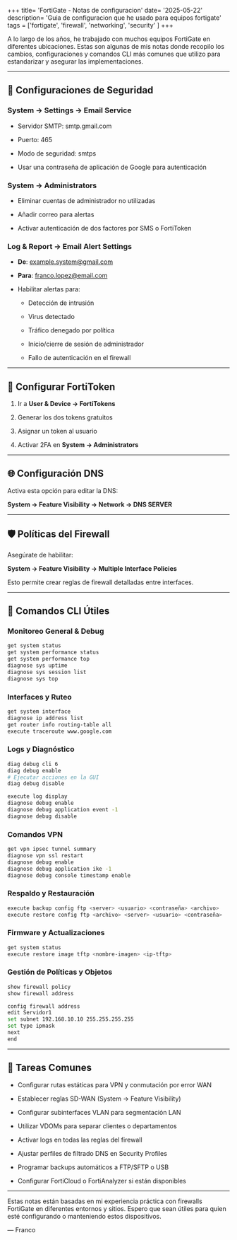 +++
title= 'FortiGate - Notas de configuracion'
date= '2025-05-22'
description= 'Guia de configuracion que he usado para equipos fortigate'
tags = ['fortigate', 'firewall', 'networking', 'security' ]
+++
  
A lo largo de los años, he trabajado con muchos equipos FortiGate en diferentes ubicaciones. Estas son algunas de mis notas donde recopilo los cambios, configuraciones y comandos CLI más comunes que utilizo para estandarizar y asegurar las implementaciones.
<!--more-->


---

## **🔐 Configuraciones de Seguridad**

  

### **System → Settings → Email Service**

- Servidor SMTP: smtp.gmail.com
    
- Puerto: 465
    
- Modo de seguridad: smtps
    
- Usar una contraseña de aplicación de Google para autenticación
    

  

### **System → Administrators**

- Eliminar cuentas de administrador no utilizadas
    
- Añadir correo para alertas
    
- Activar autenticación de dos factores por SMS o FortiToken
    

  

### **Log & Report → Email Alert Settings**

- **De**: example.system@gmail.com
    
- **Para**: franco.lopez@email.com
    
- Habilitar alertas para:
    
    - Detección de intrusión
        
    - Virus detectado
        
    - Tráfico denegado por política
        
    - Inicio/cierre de sesión de administrador
        
    - Fallo de autenticación en el firewall
        
    

---

## **🔑 Configurar FortiToken**

1. Ir a **User & Device → FortiTokens**
    
2. Generar los dos tokens gratuitos
    
3. Asignar un token al usuario
    
4. Activar 2FA en **System → Administrators**
    

---

## **🌐 Configuración DNS**

  

Activa esta opción para editar la DNS:

**System → Feature Visibility → Network → DNS SERVER**

---

## **🛡️ Políticas del Firewall**

  

Asegúrate de habilitar:

**System → Feature Visibility → Multiple Interface Policies**

  

Esto permite crear reglas de firewall detalladas entre interfaces.

---

## **🧰 Comandos CLI Útiles**

  

### **Monitoreo General & Debug**

```bash
get system status
get system performance status
get system performance top
diagnose sys uptime
diagnose sys session list
diagnose sys top
```

### **Interfaces y Ruteo**

```bash
get system interface
diagnose ip address list
get router info routing-table all
execute traceroute www.google.com
```

### **Logs y Diagnóstico**

```bash
diag debug cli 6
diag debug enable
# Ejecutar acciones en la GUI
diag debug disable

execute log display
diagnose debug enable
diagnose debug application event -1
diagnose debug disable
```

### **Comandos VPN**

```bash
get vpn ipsec tunnel summary
diagnose vpn ssl restart
diagnose debug enable
diagnose debug application ike -1
diagnose debug console timestamp enable
```

### **Respaldo y Restauración**

```bash
execute backup config ftp <server> <usuario> <contraseña> <archivo>
execute restore config ftp <archivo> <server> <usuario> <contraseña>
```

### **Firmware y Actualizaciones**

```bash
get system status
execute restore image tftp <nombre-imagen> <ip-tftp>
```

### **Gestión de Políticas y Objetos**

```bash
show firewall policy
show firewall address

config firewall address
edit Servidor1
set subnet 192.168.10.10 255.255.255.255
set type ipmask
next
end
```

---

## **🧱 Tareas Comunes**

- Configurar rutas estáticas para VPN y conmutación por error WAN
    
- Establecer reglas SD-WAN (System → Feature Visibility)
    
- Configurar subinterfaces VLAN para segmentación LAN
    
- Utilizar VDOMs para separar clientes o departamentos
    
- Activar logs en todas las reglas del firewall
    
- Ajustar perfiles de filtrado DNS en Security Profiles
    
- Programar backups automáticos a FTP/SFTP o USB
    
- Configurar FortiCloud o FortiAnalyzer si están disponibles
    

---

Estas notas están basadas en mi experiencia práctica con firewalls FortiGate en diferentes entornos y sitios. Espero que sean útiles para quien esté configurando o manteniendo estos dispositivos.

  

— Franco